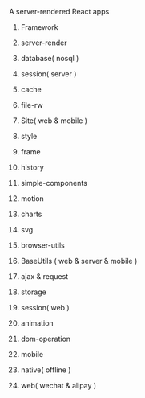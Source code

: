 
A server-rendered React apps

1. Framework
 1. server-render
 2. database( nosql )
 3. session( server )
 4. cache
 5. file-rw

2. Site( web & mobile )
  1. style
  2. frame
  3. history
  4. simple-components
  5. motion
  6. charts
  7. svg
  8. browser-utils

3. BaseUtils ( web & server & mobile )
  1. ajax & request
  2. storage
  3. session( web )
  4. animation
  5. dom-operation

4. mobile
 1. native( offline )
 2. web( wechat & alipay )
